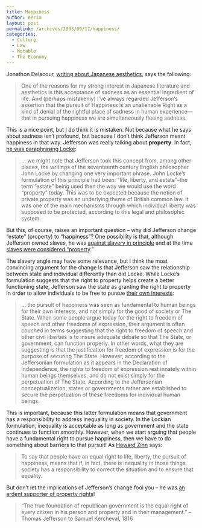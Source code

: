 ```yaml
---
title: Happiness
author: Kerim
layout: post
permalink: /archives/2003/09/17/happiness/
categories:
  - Culture
  - Law
  - Notable
  - The Economy
---
```

Jonathon Delacour, <a href="http://weblog.delacour.net/archives/2003/09/life_liberty_and_the_pursuit_of_sadness.php" onclick="_gaq.push(['_trackEvent', 'outbound-article', 'http://weblog.delacour.net/archives/2003/09/life_liberty_and_the_pursuit_of_sadness.php', 'writing about Japanese aesthetics']);" >writing about Japanese aesthetics</a>, says the following:


>   One of the reasons for my strong interest in Japanese literature and aesthetics is this acceptance of sadness as an essential ingredient of life. And (perhaps mistakenly) I&#8217;ve always regarded Jefferson&#8217;s assertion that the pursuit of Happiness is an unalienable Right as a kind of denial of the rightful place of sadness in human experience&#8212;that in pursuing happiness we are simultaneously fleeing sadness.


This is a nice point, but I do think it is mistaken. Not because what he says about sadness isn&#8217;t profound, but because I don&#8217;t think Jefferson meant happiness in that way. Jefferson was really talking about **property**. In fact, <a href="http://www.polisci.ccsu.edu/trieb/Hist-2.html" onclick="_gaq.push(['_trackEvent', 'outbound-article', 'http://www.polisci.ccsu.edu/trieb/Hist-2.html', 'he was paraphrasing Locke']);" >he was paraphrasing Locke</a>:


>   &#8230; we might note that Jefferson took this concept from, among other places, the writings of the seventeenth century English philosopher John Locke by changing one very important phrase. John Locke&#8217;s formulation of this principle had been: &#8220;life, liberty, and estate&#8221;&#8211;the term &#8220;estate&#8221; being used then the way we would use the word &#8220;property&#8221; today. This was to be expected because the notion of private property was an underlying theme of British common law. It was one of the main mechanisms through which individual liberty was supposed to be protected, according to this legal and philosophic system.


But this, of course, raises an important question &#8211; why did Jefferson change &#8220;estate&#8221; (property) to &#8220;happiness&#8221;? One possibility is that, although Jefferson owned slaves, he was <a href="http://www.tcr.org/jeffersonliberty.html" onclick="_gaq.push(['_trackEvent', 'outbound-article', 'http://www.tcr.org/jeffersonliberty.html', 'against slavery in principle']);" >against slavery in principle</a> and at the time <a href="http://www.tarra-ha-tikas.net/Announce/pursuit.htm" onclick="_gaq.push(['_trackEvent', 'outbound-article', 'http://www.tarra-ha-tikas.net/Announce/pursuit.htm', 'slaves were considered &#8220;property']);" >slaves were considered &#8220;property</a>.&#8221;

The slavery angle may have some relevance, but I think the most convincing argument for the change is that Jefferson saw the relationship between state and individual differently than did Locke. While Locke&#8217;s formulation suggests that the right to property helps create a better functioning state, Jefferson saw the state as granting the right to property in order to allow individuals to be free to pursue <a href="http://www.polisci.ccsu.edu/trieb/Hist-2.html" onclick="_gaq.push(['_trackEvent', 'outbound-article', 'http://www.polisci.ccsu.edu/trieb/Hist-2.html', 'their own interests']);" >their own interests</a>:


>   &#8230; the pursuit of happiness was seen as fundamental to human beings for their own interests, and not simply for the good of society or The State. When some people argue today for the right to freedom of speech and other freedoms of expression, their argument is often couched in terms suggesting that the right to freedom of speech and other civil liberties is to insure adequate debate so that The State, or government, can function properly. In other words, what they are suggesting is that the justification for freedom of expression is for the purpose of securing The State. However, according to the Jeffersonian formulation as it appears in the Declaration of Independence, the rights to freedom of expression rest innately within human beings themselves, and do not exist simply for the perpetuation of The State. According to the Jeffersonian conceptualization, states or governments rather are established to secure the perpetuation of these freedoms for individual human beings.


This is important, because this latter formulation means that government has a responsibility to address inequality in society. In the Lockian formulation, inequality is acceptable as long as government and the state continues to function smoothly. However, when we start arguing that people have a fundamental right to pursue happiness, then we have to do something about barriers to that pursuit! As <a href="http://www.thirdworldtraveler.com/Zinn/EconomicJustice_DI.html" onclick="_gaq.push(['_trackEvent', 'outbound-article', 'http://www.thirdworldtraveler.com/Zinn/EconomicJustice_DI.html', 'Howard Zinn']);" >Howard Zinn</a> says:


>   To say that people have an equal right to life, liberty, the pursuit of happiness, means that if, in fact, there is inequality in those things, society has a responsibility to correct the situation and to ensure that equality.


But don&#8217;t let the implications of Jefferson&#8217;s change fool you &#8211; he was <a href="http://etext.lib.virginia.edu/jefferson/quotations/jeff1550.htm" onclick="_gaq.push(['_trackEvent', 'outbound-article', 'http://etext.lib.virginia.edu/jefferson/quotations/jeff1550.htm', 'an ardent supporter of property rights']);" >an ardent supporter of property rights</a>!


>   &#8220;The true foundation of republican government is the equal right of every citizen in his person and property and in their management.&#8221; &#8211;Thomas Jefferson to Samuel Kercheval, 1816


